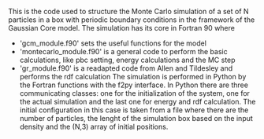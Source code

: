 This is the code used to structure the Monte Carlo simulation of a set of N particles in a box with periodic boundary conditions in the framework of the Gaussian Core model.
The simulation has its core in Fortran 90 where
- 'gcm_module.f90' sets the useful functions for the model
- 'montecarlo_module.f90' is a general code to perform the basic calculations, like pbc setting, energy calculations and the MC step
- 'gr_module.f90' is a readapted code from Allen and Tildesley and performs the rdf calculation
The simulation is performed in Python by the Fortran functions with the f2py interface.
In Python there are three communicating classes: one for the initialization of the system, one for the actual simulation and the last one for energy and rdf calculation.
The initial configuration in this case is taken from a file where there are the number of particles, the lenght of the simulation box based on the input density and the (N,3) array of initial positions. 
